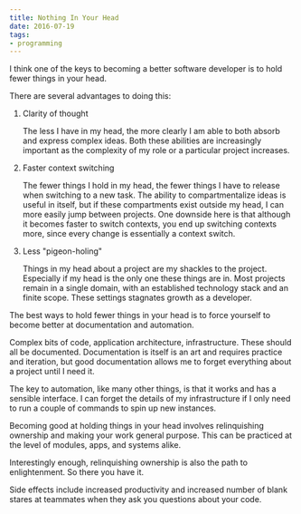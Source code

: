 ```yaml
---
title: Nothing In Your Head
date: 2016-07-19
tags:
- programming
---
```


I think one of the keys to becoming a better software developer
is to hold fewer things in your head.

There are several advantages to doing this:

1. Clarity of thought

    The less I have in my head, the more clearly I am able to
    both absorb and express complex ideas. Both these abilities
    are increasingly important as the complexity of my role or a
    particular project increases.

1. Faster context switching

    The fewer things I hold in my head, the fewer things I have to
    release when switching to a new task.
    The ability to compartmentalize ideas is useful in itself, but if these
    compartments exist outside my head, I can more easily jump between
    projects. One downside here is that although it becomes faster to
    switch contexts, you end up switching contexts more, since every
    change is essentially a context switch.

1. Less "pigeon-holing"

    Things in my head about a project are my shackles to the project.
    Especially if my head is the only one these things are in.
    Most projects remain in a single domain, with an established technology
    stack and an finite scope. These settings stagnates growth as a developer.

The best ways to hold fewer things in your head is to force yourself
to become better at documentation and automation.

Complex bits of code, application architecture, infrastructure. These should
all be documented. Documentation is itself is an art and requires
practice and iteration, but good documentation allows me to forget everything
about a project until I need it.

The key to automation, like many other things, is that it works and has a
sensible interface. I can forget the details of my infrastructure if I only need
to run a couple of commands to spin up new instances.

Becoming good at holding things in your head involves relinquishing
ownership and making your work general purpose. This can be practiced
at the level of modules, apps, and systems alike.

Interestingly enough, relinquishing ownership is also the path to enlightenment.
So there you have it.

Side effects include increased productivity and increased number of blank stares
at teammates when they ask you questions about your code.
